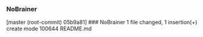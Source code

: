 ### NoBrainer
[master (root-commit) 05b9a81] ### NoBrainer
 1 file changed, 1 insertion(+)
 create mode 100644 README.md
